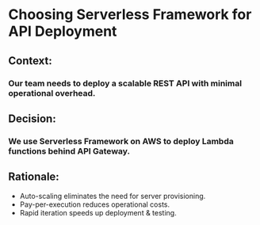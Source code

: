 # Choosing Serverless Framework for API Deployment
## Context:
### Our team needs to deploy a scalable REST API with minimal operational overhead.

## Decision:
### We use Serverless Framework on AWS to deploy Lambda functions behind API Gateway.

## Rationale:

- Auto-scaling eliminates the need for server provisioning.
- Pay-per-execution reduces operational costs.
- Rapid iteration speeds up deployment & testing.
